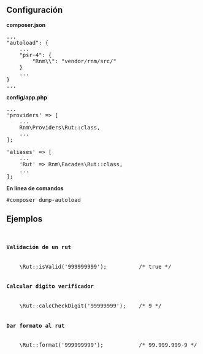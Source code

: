 <h2>Configuración</h2>

<b>composer.json</b>
<pre>
...
"autoload": {
    ...
    "psr-4": {
        "Rnm\\": "vendor/rnm/src/"
    }
    ...
}
...
</pre>

<b>config/app.php</b>
<pre>
...
'providers' => [
    ...
    Rnm\Providers\Rut::class,
    ...
];

'aliases' => [
    ...
    'Rut' => Rnm\Facades\Rut::class,
    ...
];
</pre>

<b>En linea de comandos</b>
<pre>
#composer dump-autoload
</pre>

<h2>Ejemplos</h2>

<pre>
    <h4>Validación de un rut</h4>
    \Rut::isValid('999999999');          /* true */
    <h4>Calcular digito verificador</h4>
    \Rut::calcCheckDigit('99999999');    /* 9 */
    <h4>Dar formato al rut</h4>
    \Rut::format('999999999');           /* 99.999.999-9 */
</pre>
